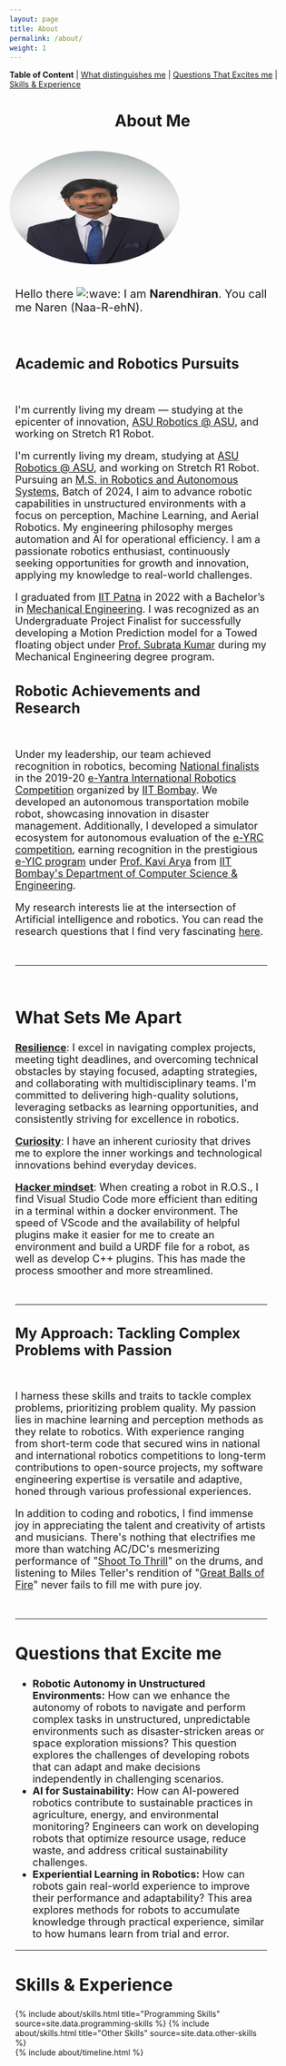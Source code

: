 ```yaml
---
layout: page
title: About
permalink: /about/
weight: 1
---
```


**Table of Content** | <a href="#distinguishesme">What distinguishes me</a> | <a href="#Questionsexcitesme">Questions That Excites me</a> |  <a href="#exp">Skills & Experience</a> 

<!-- # **About Me** -->
<h1 style="text-align: center;"><b>About Me</b></h1>
<br>

<div class="column">

  <div>
  <img class="profilepic" style="float: center; border-radius: 50%;" src="../imgs/NarenFormal.jpg" alt="Kitten" title="A cute kitten" width="300" height="200" />
  </div>

<div class="column" style="width: 88%; margin-left: 10px">

  <br>
  <p style="font-size: 20px">Hello there  <img class="emoji" title=":wave:" alt=":wave:" src="https://github.githubassets.com/images/icons/emoji/unicode/1f44b.png" height="20" width="20"> I am <b>Narendhiran</b>. You call me Naren (Naa-R-ehN). </p>
    
  <br>

  <h2 style="font-size: 25px"><b>Academic and Robotics Pursuits</b></h2>
  <br>

  <p style="font-size: 18px">
  I'm currently living my dream — studying at the epicenter of innovation, <a href="https://robotics.asu.edu/">ASU Robotics @ ASU</a>, and working on Stretch R1 Robot.
  </p>

  <p style="font-size: 18px">
  I'm currently living my dream, studying at <a href="https://robotics.asu.edu/">ASU Robotics @ ASU</a>, and working on Stretch R1 Robot. Pursuing an <a href="https://ras.engineering.asu.edu/">M.S. in Robotics and Autonomous Systems</a>, Batch of 2024, I aim to advance robotic capabilities in unstructured environments with a focus on perception, Machine Learning, and Aerial Robotics. My engineering philosophy merges automation and AI for operational efficiency. I am a passionate robotics enthusiast, continuously seeking opportunities for growth and innovation, applying my knowledge to real-world challenges.
  </p>

  <p style="font-size: 18px">
  I graduated from <a href="https://www.iitp.ac.in/">IIT Patna</a> in 2022 with a Bachelor’s in <a href="https://www.iitp.ac.in/index.php/departments/engineering-technology/mechanical-engineering/">Mechanical Engineering</a>. I was recognized as an Undergraduate Project Finalist for successfully developing a Motion Prediction model for a Towed floating object under <a href="https://www.iitp.ac.in/index.php/people-6/faculty/2-uncategorised/241-view-profile-38">Prof. Subrata Kumar</a> during my Mechanical Engineering degree program.
  </p>

  <h2 style="font-size: 25px"><b>Robotic Achievements and Research</b></h2>
  <br>

  <p style="font-size: 18px">
  Under my leadership, our team achieved recognition in robotics, becoming <a href="https://drive.google.com/file/d/1kweAUygwfA52OVF7uBK29grWofsJmhxy/view?usp=sharing">National finalists</a> in the 2019-20 <a href="https://portal.e-yantra.org/#about">e-Yantra International Robotics Competition</a> organized by <a href="https://www.iitb.ac.in/">IIT Bombay</a>. We developed an autonomous transportation mobile robot, showcasing innovation in disaster management. Additionally, I developed a simulator ecosystem for autonomous evaluation of the <a href="https://portal.e-yantra.org/#about">e-YRC competition</a>, earning recognition in the prestigious <a href="https://www.e-yantra.org/eysip">e-YIC program</a> under <a href="https://www.it.iitb.ac.in/~kavi/">Prof. Kavi Arya</a> from <a href="">IIT Bombay's Department of Computer Science & Engineering</a>.
  </p>

  <p style="font-size: 18px">
    My research interests lie at the intersection of Artificial intelligence and robotics. You can read the research questions that I find very fascinating <a href="#Questionsexcitesme">here</a>.
  </p>
  <br>
  <hr> <!-- This line creates a horizontal divider -->
  <br>
  <h2 id="distinguishesme" style="font-size: 30px">
    <b>What Sets Me Apart</b>
  </h2>
  <p style="font-size: 18px">
    <u><b>Resilience</b></u>: I excel in navigating complex projects, meeting tight deadlines, and overcoming technical obstacles by staying focused, adapting strategies, and collaborating with multidisciplinary teams. I'm committed to delivering high-quality solutions, leveraging setbacks as learning opportunities, and consistently striving for excellence in robotics. 
  </p>
  <p style="font-size: 18px">
    <u><b>Curiosity</b></u>: I have an inherent curiosity that drives me to explore the inner workings and technological innovations behind everyday devices.
  </p>
  <p style="font-size: 18px">
    <u><b>Hacker mindset</b></u>: When creating a robot in R.O.S., I find Visual Studio Code more efficient than editing in a terminal within a docker environment. The speed of VScode and the availability of helpful plugins make it easier for me to create an environment and build a URDF file for a robot, as well as develop C++ plugins. This has made the process smoother and more streamlined.
  </p>
  <br>
  <hr> <!-- This line creates a horizontal divider -->
  <h2 style="font-size: 25px"><b>My Approach: Tackling Complex Problems with Passion</b></h2>

  <br>
  <p style="font-size: 18px">
  I harness these skills and traits to tackle complex problems, prioritizing problem quality. My passion lies in machine learning and perception methods as they relate to robotics. With experience ranging from short-term code that secured wins in national and international robotics competitions to long-term contributions to open-source projects, my software engineering expertise is versatile and adaptive, honed through various professional experiences.
  </p>
  <p style="font-size: 18px">
    In addition to coding and robotics, I find immense joy in appreciating the talent and creativity of artists and musicians. There's nothing that electrifies me more than watching AC/DC's mesmerizing performance of "<a href="https://youtu.be/xRQnJyP77tY">Shoot To Thrill</a>" on the drums, and listening to Miles Teller's rendition of "<a href="https://youtu.be/pVcMsjyKlaM">Great Balls of Fire</a>" never fails to fill me with pure joy.
  </p>
  <br>
  <hr> <!-- This line creates a horizontal divider -->
  <h2 id="Questionsexcitesme" style="font-size: 30px"><b>Questions that Excite me</b></h2>
  <p style="font-size: 18px">
    <ul style="font-size: 18px">
    <li><b>Robotic Autonomy in Unstructured Environments:</b> How can we enhance the autonomy of robots to navigate and perform complex tasks in unstructured, unpredictable environments such as disaster-stricken areas or space exploration missions? This question explores the challenges of developing robots that can adapt and make decisions independently in challenging scenarios.</li>
    <li><b>AI for Sustainability:</b> How can AI-powered robotics contribute to sustainable practices in agriculture, energy, and environmental monitoring? Engineers can work on developing robots that optimize resource usage, reduce waste, and address critical sustainability challenges.</li>
    <li><b>Experiential Learning in Robotics:</b> How can robots gain real-world experience to improve their performance and adaptability? This area explores methods for robots to accumulate knowledge through practical experience, similar to how humans learn from trial and error.</li>
    </ul>
  </p>
  <hr> <!-- This line creates a horizontal divider -->

  <h2 id="exp" style="font-size: 30px"><b>Skills & Experience</b></h2>

<div class="row">
{% include about/skills.html title="Programming Skills" source=site.data.programming-skills %}
{% include about/skills.html title="Other Skills" source=site.data.other-skills %}
</div>

<div class="row">
{% include about/timeline.html %}
</div>
